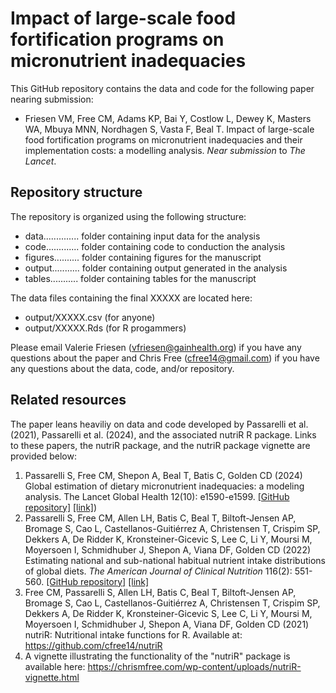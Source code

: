 # Impact of large-scale food fortification programs on micronutrient inadequacies

This GitHub repository contains the data and code for the following paper nearing submission:

* Friesen VM, Free CM, Adams KP, Bai Y, Costlow L, Dewey K,  Masters WA, Mbuya MNN,  Nordhagen S, Vasta F, Beal T. Impact of large-scale food fortification programs on micronutrient inadequacies and their implementation costs: a modelling analysis. *Near submission* to _The Lancet_.

## Repository structure

The repository is organized using the following structure:

* data.............. folder containing input data for the analysis
* code............. folder containing code to conduction the analysis
* figures.......... folder containing figures for the manuscript
* output........... folder containing output generated in the analysis
* tables........... folder containing tables for the manuscript

The data files containing the final XXXXX are located here:

* output/XXXXX.csv (for anyone)
* output/XXXXX.Rds (for R progammers)

Please email Valerie Friesen (vfriesen@gainhealth.org) if you have any questions about the paper and Chris Free (cfree14@gmail.com) if you have any questions about the data, code, and/or repository.

## Related resources

The paper leans heaviliy on data and code developed by Passarelli et al. (2021), Passarelli et al. (2024), and the associated nutriR R package. Links to these papers, the nutriR package, and the nutriR package vignette are provided below:

1. Passarelli S, Free CM,  Shepon A, Beal T, Batis C, Golden CD (2024) Global estimation of dietary micronutrient inadequacies: a modeling analysis. The Lancet Global Health 12(10): e1590-e1599. [[GitHub repository]](https://github.com/cfree14/global_intake_inadequacies/) [[link]](https://www.sciencedirect.com/science/article/pii/S2214109X24002766))
2. Passarelli S, Free CM, Allen LH, Batis C, Beal T, Biltoft-Jensen AP, Bromage S, Cao L, Castellanos-Guitiérrez A, Christensen T, Crispim SP, Dekkers A, De Ridder K, Kronsteiner-Gicevic S, Lee C, Li Y, Moursi M, Moyersoen I, Schmidhuber J, Shepon A, Viana DF, Golden CD (2022) Estimating national and sub-national habitual nutrient intake distributions of global diets. _The American Journal of Clinical Nutrition_ 116(2): 551-560. [[GitHub repository]](https://github.com/cfree14/subnational_nutrient_distributions/) [[link]](https://academic.oup.com/ajcn/article/116/2/551/6605334)
3. Free CM, Passarelli S, Allen LH, Batis C, Beal T, Biltoft-Jensen AP, Bromage S, Cao L, Castellanos-Guitiérrez A, Christensen T, Crispim SP, Dekkers A, De Ridder K, Kronsteiner-Gicevic S, Lee C, Li Y, Moursi M, Moyersoen I, Schmidhuber J, Shepon A, Viana DF, Golden CD (2021) nutriR: Nutritional intake functions for R. Available at: https://github.com/cfree14/nutriR
4. A vignette illustrating the functionality of the "nutriR" package is available here: https://chrismfree.com/wp-content/uploads/nutriR-vignette.html

